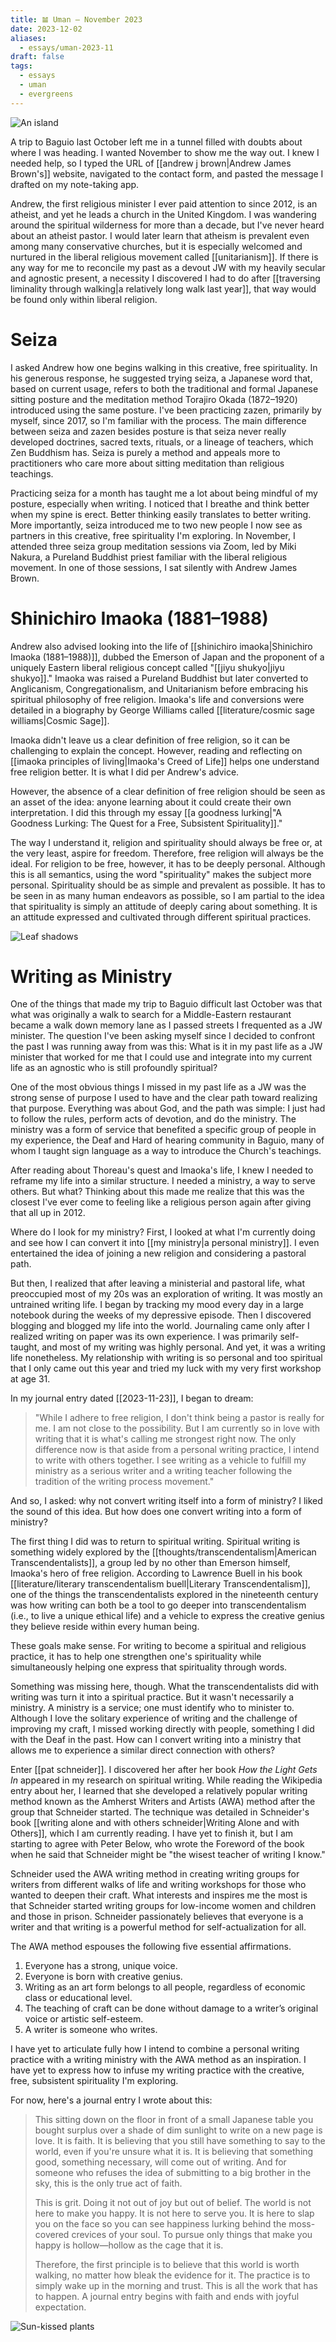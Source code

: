 ```yaml
---
title: 𝌡 Uman — November 2023
date: 2023-12-02
aliases:
  - essays/uman-2023-11
draft: false
tags:
  - essays
  - uman
  - evergreens
---
```

![An island](island.jpg)

A trip to Baguio last October left me in a tunnel filled with doubts about where I was heading. I wanted November to show me the way out. I knew I needed help, so I typed the URL of [[andrew j brown|Andrew James Brown's]] website, navigated to the contact form, and pasted the message I drafted on my note-taking app.

Andrew, the first religious minister I ever paid attention to since 2012, is an atheist, and yet he leads a church in the United Kingdom. I was wandering around the spiritual wilderness for more than a decade, but I've never heard about an atheist pastor. I would later learn that atheism is prevalent even among many conservative churches, but it is especially welcomed and nurtured in the liberal religious movement called [[unitarianism]]. If there is any way for me to reconcile my past as a devout JW with my heavily secular and agnostic present, a necessity I discovered I had to do after [[traversing liminality through walking|a relatively long walk last year]], that way would be found only within liberal religion.

# Seiza

I asked Andrew how one begins walking in this creative, free spirituality. In his generous response, he suggested trying seiza, a Japanese word that, based on current usage, refers to both the traditional and formal Japanese sitting posture and the meditation method Torajiro Okada (1872–1920) introduced using the same posture. I've been practicing zazen, primarily by myself, since 2017, so I'm familiar with the process. The main difference between seiza and zazen besides posture is that seiza never really developed doctrines, sacred texts, rituals, or a lineage of teachers, which Zen Buddhism has. Seiza is purely a method and appeals more to practitioners who care more about sitting meditation than religious teachings.

Practicing seiza for a month has taught me a lot about being mindful of my posture, especially when writing. I noticed that I breathe and think better when my spine is erect. Better thinking easily translates to better writing. More importantly, seiza introduced me to two new people I now see as partners in this creative, free spirituality I'm exploring. In November, I attended three seiza group meditation sessions via Zoom, led by Miki Nakura, a Pureland Buddhist priest familiar with the liberal religious movement. In one of those sessions, I sat silently with Andrew James Brown.

# Shinichiro Imaoka (1881–1988)

Andrew also advised looking into the life of [[shinichiro imaoka|Shinichiro Imaoka (1881–1988)]], dubbed the Emerson of Japan and the proponent of a uniquely Eastern liberal religious concept called "[[jiyu shukyo|jiyu shukyo]]." Imaoka was raised a Pureland Buddhist but later converted to Anglicanism, Congregationalism, and Unitarianism before embracing his spiritual philosophy of free religion. Imaoka's life and conversions were detailed in a biography by George Williams called [[literature/cosmic sage williams|Cosmic Sage]].

Imaoka didn't leave us a clear definition of free religion, so it can be challenging to explain the concept. However, reading and reflecting on [[imaoka principles of living|Imaoka's Creed of Life]] helps one understand free religion better. It is what I did per Andrew's advice.

However, the absence of a clear definition of free religion should be seen as an asset of the idea: anyone learning about it could create their own interpretation. I did this through my essay [[a goodness lurking|"A Goodness Lurking: The Quest for a Free, Subsistent Spirituality]]." 

The way I understand it, religion and spirituality should always be free or, at the very least, aspire for freedom. Therefore, free religion will always be the ideal. For religion to be free, however, it has to be deeply personal. Although this is all semantics, using the word "spirituality" makes the subject more personal. Spirituality should be as simple and prevalent as possible. It has to be seen in as many human endeavors as possible, so I am partial to the idea that spirituality is simply an attitude of deeply caring about something. It is an attitude expressed and cultivated through different spiritual practices.

![Leaf shadows](leaf-shadows.jpg)

# Writing as Ministry

One of the things that made my trip to Baguio difficult last October was that what was originally a walk to search for a Middle-Eastern restaurant became a walk down memory lane as I passed streets I frequented as a JW minister. The question I've been asking myself since I decided to confront the past I was running away from was this: What is it in my past life as a JW minister that worked for me that I could use and integrate into my current life as an agnostic who is still profoundly spiritual?

One of the most obvious things I missed in my past life as a JW was the strong sense of purpose I used to have and the clear path toward realizing that purpose. Everything was about God, and the path was simple: I just had to follow the rules, perform acts of devotion, and do the ministry. The ministry was a form of service that benefited a specific group of people in my experience, the Deaf and Hard of hearing community in Baguio, many of whom I taught sign language as a way to introduce the Church's teachings.

After reading about Thoreau's quest and Imaoka's life, I knew I needed to reframe my life into a similar structure. I needed a ministry, a way to serve others. But what? Thinking about this made me realize that this was the closest I've ever come to feeling like a religious person again after giving that all up in 2012.

Where do I look for my ministry? First, I looked at what I'm currently doing and see how I can convert it into [[my ministry|a personal ministry]]. I even entertained the idea of joining a new religion and considering a pastoral path.

But then, I realized that after leaving a ministerial and pastoral life, what preoccupied most of my 20s was an exploration of writing. It was mostly an untrained writing life. I began by tracking my mood every day in a large notebook during the weeks of my depressive episode. Then I discovered blogging and blogged my life into the world. Journaling came only after I realized writing on paper was its own experience. I was primarily self-taught, and most of my writing was highly personal. And yet, it was a writing life nonetheless. My relationship with writing is so personal and too spiritual that I only came out this year and tried my luck with my very first workshop at age 31.

In my journal entry dated [[2023-11-23]], I began to dream:

>"While I adhere to free religion, I don't think being a pastor is really for me. I am not close to the possibility. But I am currently so in love with writing that it is what's calling me strongest right now. The only difference now is that aside from a personal writing practice, I intend to write with others together. I see writing as a vehicle to fulfill my ministry as a serious writer and a writing teacher following the tradition of the writing process movement."

And so, I asked: why not convert writing itself into a form of ministry? I liked the sound of this idea. But how does one convert writing into a form of ministry?

The first thing I did was to return to spiritual writing. Spiritual writing is something widely explored by the [[thoughts/transcendentalism|American Transcendentalists]], a group led by no other than Emerson himself, Imaoka's hero of free religion. According to Lawrence Buell in his book [[literature/literary transcendentalism buell|Literary Transcendentalism]], one of the things the transcendentalists explored in the nineteenth century was how writing can both be a tool to go deeper into transcendentalism (i.e., to live a unique ethical life) and a vehicle to express the creative genius they believe reside within every human being.

These goals make sense. For writing to become a spiritual and religious practice, it has to help one strengthen one's spirituality while simultaneously helping one express that spirituality through words.

Something was missing here, though. What the transcendentalists did with writing was turn it into a spiritual practice. But it wasn't necessarily a ministry. A ministry is a service; one must identify who to minister to. Although I love the solitary experience of writing and the challenge of improving my craft, I missed working directly with people, something I did with the Deaf in the past. How can I convert writing into a ministry that allows me to experience a similar direct connection with others?

Enter [[pat schneider]]. I discovered her after her book *How the Light Gets In* appeared in my research on spiritual writing. While reading the Wikipedia entry about her, I learned that she developed a relatively popular writing method known as the Amherst Writers and Artists (AWA) method after the group that Schneider started. The technique was detailed in Schneider's book [[writing alone and with others schneider|Writing Alone and with Others]], which I am currently reading. I have yet to finish it, but I am starting to agree with Peter Below, who wrote the Foreword of the book when he said that Schneider might be "the wisest teacher of writing I know."

Schneider used the AWA writing method in creating writing groups for writers from different walks of life and writing workshops for those who wanted to deepen their craft. What interests and inspires me the most is that Schneider started writing groups for low-income women and children and those in prison. Schneider passionately believes that everyone is a writer and that writing is a powerful method for self-actualization for all.

The AWA method espouses the following five essential affirmations.

1. Everyone has a strong, unique voice.
2. Everyone is born with creative genius.
3. Writing as an art form belongs to all people, regardless of economic class or educational level.
4. The teaching of craft can be done without damage to a writer’s original voice or artistic self-esteem.
5. A writer is someone who writes.

I have yet to articulate fully how I intend to combine a personal writing practice with a writing ministry with the AWA method as an inspiration. I have yet to express how to infuse my writing practice with the creative, free, subsistent spirituality I'm exploring.

For now, here's a journal entry I wrote about this:

>This sitting down on the floor in front of a small Japanese table you bought surplus over a shade of dim sunlight to write on a new page is love. It is faith. It is believing that you still have something to say to the world, even if you're unsure what it is. It is believing that something good, something necessary, will come out of writing. And for someone who refuses the idea of submitting to a big brother in the sky, this is the only true act of faith.
>
>This is grit. Doing it not out of joy but out of belief. The world is not here to make you happy. It is not here to serve you. It is here to slap you on the face so you can see happiness lurking behind the moss-covered crevices of your soul. To pursue only things that make you happy is hollow—hollow as the cage that it is.
>
>Therefore, the first principle is to believe that this world is worth walking, no matter how bleak the evidence for it. The practice is to simply wake up in the morning and trust. This is all the work that has to happen. A journal entry begins with faith and ends with joyful expectation.

![Sun-kissed plants](sunkissed-plants.jpg)